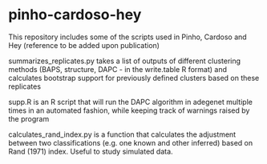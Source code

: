 # pinho-cardoso-hey
This repository includes some of the scripts used in Pinho, Cardoso and Hey (reference to be added upon publication)

summarizes_replicates.py takes a list of outputs of different clustering methods (BAPS, structure, DAPC - in the write.table R format) and calculates bootstrap support for previously defined clusters based on these replicates

supp.R is an R script that will run the DAPC algorithm in adegenet multiple times in an automated fashion, while keeping track of warnings raised by the program

calculates_rand_index.py is a function that calculates the adjustment between two classifications (e.g. one known and other inferred) based on Rand (1971) index. Useful to study simulated data.
